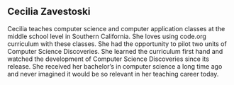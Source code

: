 ## Cecilia Zavestoski

Cecilia teaches computer science and computer application classes at the middle school level in Southern California. She loves using code.org curriculum with these classes. She had the opportunity to pilot two units of Computer Science Discoveries. She learned the curriculum first hand and watched the development of Computer Science Discoveries since its release. She received her bachelor’s in computer science a long time ago and never imagined it would be so relevant in her teaching career today.

